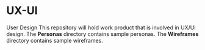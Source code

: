 # UX-UI
User Design
This repository will hold work product that is involved in UX/UI design. The **Personas** directory contains sample personas. The **Wireframes** directory contains sample wireframes. 

